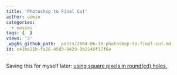 ```yaml
---
title: 'Photoshop to Final Cut'
author: admin
categories:
  - movies
tags: {  }
views: '3'
_wpghs_github_path: _posts/2004-06-10-photoshop-to-final-cut.md
id: c41be21b-fa26-45d3-9429-3b2149f17f6e
---
```

<p>Saving this for myself later: <a href="http://www.emotiondv.com/perl/yabb/YaBB.pl?board=video;action=display;num=1076269313">using square pixels in round(ed) holes.</a></p>
